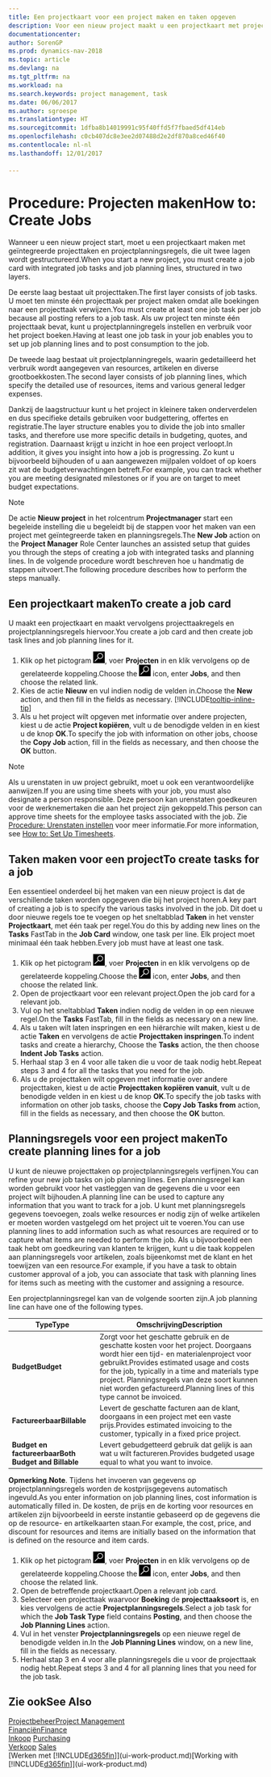 ```yaml
---
title: Een projectkaart voor een project maken en taken opgeven
description: Voor een nieuw project maakt u een projectkaart met projecttaken en planningsregels om u te helpen voortgang en budgetten te beheren.
documentationcenter: 
author: SorenGP
ms.prod: dynamics-nav-2018
ms.topic: article
ms.devlang: na
ms.tgt_pltfrm: na
ms.workload: na
ms.search.keywords: project management, task
ms.date: 06/06/2017
ms.author: sgroespe
ms.translationtype: HT
ms.sourcegitcommit: 1dfba8b14019991c95f40ffd5f7fbaed5df414eb
ms.openlocfilehash: c0cb407dc8e3ee2d07488d2e2df870a8ced46f40
ms.contentlocale: nl-nl
ms.lasthandoff: 12/01/2017

---
```

# <a name="how-to-create-jobs"></a><span data-ttu-id="6e98d-103">Procedure: Projecten maken</span><span class="sxs-lookup"><span data-stu-id="6e98d-103">How to: Create Jobs</span></span>
<span data-ttu-id="6e98d-104">Wanneer u een nieuw project start, moet u een projectkaart maken met geïntegreerde projecttaken en projectplanningsregels, die uit twee lagen wordt gestructureerd.</span><span class="sxs-lookup"><span data-stu-id="6e98d-104">When you start a new project, you must create a job card with integrated job tasks and job planning lines, structured in two layers.</span></span>  

<span data-ttu-id="6e98d-105">De eerste laag bestaat uit projecttaken.</span><span class="sxs-lookup"><span data-stu-id="6e98d-105">The first layer consists of job tasks.</span></span> <span data-ttu-id="6e98d-106">U moet ten minste één projecttaak per project maken omdat alle boekingen naar een projecttaak verwijzen.</span><span class="sxs-lookup"><span data-stu-id="6e98d-106">You must create at least one job task per job because all posting refers to a job task.</span></span> <span data-ttu-id="6e98d-107">Als uw project ten minste één projecttaak bevat, kunt u projectplanningregels instellen en verbruik voor het project boeken.</span><span class="sxs-lookup"><span data-stu-id="6e98d-107">Having at least one job task in your job enables you to set up job planning lines and to post consumption to the job.</span></span>

<span data-ttu-id="6e98d-108">De tweede laag bestaat uit projectplanningregels, waarin gedetailleerd het verbruik wordt aangegeven van resources, artikelen en diverse grootboekkosten.</span><span class="sxs-lookup"><span data-stu-id="6e98d-108">The second layer consists of job planning lines, which specify the detailed use of resources, items and various general ledger expenses.</span></span>

<span data-ttu-id="6e98d-109">Dankzij de laagstructuur kunt u het project in kleinere taken onderverdelen en dus specifieke details gebruiken voor budgettering, offertes en registratie.</span><span class="sxs-lookup"><span data-stu-id="6e98d-109">The layer structure enables you to divide the job into smaller tasks, and therefore use more specific details in budgeting, quotes, and registration.</span></span> <span data-ttu-id="6e98d-110">Daarnaast krijgt u inzicht in hoe een project verloopt.</span><span class="sxs-lookup"><span data-stu-id="6e98d-110">In addition, it gives you insight into how a job is progressing.</span></span> <span data-ttu-id="6e98d-111">Zo kunt u bijvoorbeeld bijhouden of u aan aangewezen mijlpalen voldoet of op koers zit wat de budgetverwachtingen betreft.</span><span class="sxs-lookup"><span data-stu-id="6e98d-111">For example, you can track whether you are meeting designated milestones or if you are on target to meet budget expectations.</span></span>

> [!NOTE]  
>   <span data-ttu-id="6e98d-112">De actie **Nieuw project** in het rolcentrum **Projectmanager** start een begeleide instelling die u begeleidt bij de stappen voor het maken van een project met geïntegreerde taken en planningsregels.</span><span class="sxs-lookup"><span data-stu-id="6e98d-112">The **New Job** action on the **Project Manager** Role Center launches an assisted setup that guides you through the steps of creating a job with integrated tasks and planning lines.</span></span> <span data-ttu-id="6e98d-113">In de volgende procedure wordt beschreven hoe u handmatig de stappen uitvoert.</span><span class="sxs-lookup"><span data-stu-id="6e98d-113">The following procedure describes how to perform the steps manually.</span></span>

## <a name="to-create-a-job-card"></a><span data-ttu-id="6e98d-114">Een projectkaart maken</span><span class="sxs-lookup"><span data-stu-id="6e98d-114">To create a job card</span></span>
<span data-ttu-id="6e98d-115">U maakt een projectkaart en maakt vervolgens projecttaakregels en projectplanningsregels hiervoor.</span><span class="sxs-lookup"><span data-stu-id="6e98d-115">You create a job card and then create job task lines and job planning lines for it.</span></span>

1. <span data-ttu-id="6e98d-116">Klik op het pictogram ![Zoeken naar pagina of rapport](media/ui-search/search_small.png "pictogram Zoeken naar pagina of rapport"), voer **Projecten** in en klik vervolgens op de gerelateerde koppeling.</span><span class="sxs-lookup"><span data-stu-id="6e98d-116">Choose the ![Search for Page or Report](media/ui-search/search_small.png "Search for Page or Report icon") icon, enter **Jobs**, and then choose the related link.</span></span>  
2. <span data-ttu-id="6e98d-117">Kies de actie **Nieuw** en vul indien nodig de velden in.</span><span class="sxs-lookup"><span data-stu-id="6e98d-117">Choose the **New** action, and then fill in the fields as necessary.</span></span> [!INCLUDE[tooltip-inline-tip](includes/tooltip-inline-tip_md.md)]
3. <span data-ttu-id="6e98d-118">Als u het project wilt opgeven met informatie over andere projecten, kiest u de actie **Project kopiëren**, vult u de benodigde velden in en kiest u de knop **OK**.</span><span class="sxs-lookup"><span data-stu-id="6e98d-118">To specify the job with information on other jobs, choose the **Copy Job** action, fill in the fields as necessary, and then choose the **OK** button.</span></span>

> [!NOTE]  
>   <span data-ttu-id="6e98d-119">Als u urenstaten in uw project gebruikt, moet u ook een verantwoordelijke aanwijzen.</span><span class="sxs-lookup"><span data-stu-id="6e98d-119">If you are using time sheets with your job, you must also designate a person responsible.</span></span> <span data-ttu-id="6e98d-120">Deze persoon kan urenstaten goedkeuren voor de werknemertaken die aan het project zijn gekoppeld.</span><span class="sxs-lookup"><span data-stu-id="6e98d-120">This person can approve time sheets for the employee tasks associated with the job.</span></span> <span data-ttu-id="6e98d-121">Zie [Procedure: Urenstaten instellen](projects-how-setup-time-sheets.md) voor meer informatie.</span><span class="sxs-lookup"><span data-stu-id="6e98d-121">For more information, see [How to: Set Up Timesheets](projects-how-setup-time-sheets.md).</span></span>

## <a name="to-create-tasks-for-a-job"></a><span data-ttu-id="6e98d-122">Taken maken voor een project</span><span class="sxs-lookup"><span data-stu-id="6e98d-122">To create tasks for a job</span></span>
<span data-ttu-id="6e98d-123">Een essentieel onderdeel bij het maken van een nieuw project is dat de verschillende taken worden opgegeven die bij het project horen.</span><span class="sxs-lookup"><span data-stu-id="6e98d-123">A key part of creating a job is to specify the various tasks involved in the job.</span></span> <span data-ttu-id="6e98d-124">Dit doet u door nieuwe regels toe te voegen op het sneltabblad **Taken** in het venster **Projectkaart**, met één taak per regel.</span><span class="sxs-lookup"><span data-stu-id="6e98d-124">You do this by adding new lines on the **Tasks** FastTab in the **Job Card** window, one task per line.</span></span> <span data-ttu-id="6e98d-125">Elk project moet minimaal één taak hebben.</span><span class="sxs-lookup"><span data-stu-id="6e98d-125">Every job must have at least one task.</span></span>

1. <span data-ttu-id="6e98d-126">Klik op het pictogram ![Zoeken naar pagina of rapport](media/ui-search/search_small.png "pictogram Zoeken naar pagina of rapport"), voer **Projecten** in en klik vervolgens op de gerelateerde koppeling.</span><span class="sxs-lookup"><span data-stu-id="6e98d-126">Choose the ![Search for Page or Report](media/ui-search/search_small.png "Search for Page or Report icon") icon, enter **Jobs**, and then choose the related link.</span></span>
2. <span data-ttu-id="6e98d-127">Open de projectkaart voor een relevant project.</span><span class="sxs-lookup"><span data-stu-id="6e98d-127">Open the job card for a relevant job.</span></span>
3. <span data-ttu-id="6e98d-128">Vul op het sneltabblad **Taken** indien nodig de velden in op een nieuwe regel.</span><span class="sxs-lookup"><span data-stu-id="6e98d-128">On the **Tasks** FastTab, fill in the fields as necessary on a new line.</span></span>
4. <span data-ttu-id="6e98d-129">Als u taken wilt laten inspringen en een hiërarchie wilt maken, kiest u de actie **Taken** en vervolgens de actie **Projecttaken inspringen**.</span><span class="sxs-lookup"><span data-stu-id="6e98d-129">To indent tasks and create a hierarchy, Choose the **Tasks** action, the then choose **Indent Job Tasks** action.</span></span>
5. <span data-ttu-id="6e98d-130">Herhaal stap 3 en 4 voor alle taken die u voor de taak nodig hebt.</span><span class="sxs-lookup"><span data-stu-id="6e98d-130">Repeat steps 3 and 4 for all the tasks that you need for the job.</span></span>
6. <span data-ttu-id="6e98d-131">Als u de projecttaken wilt opgeven met informatie over andere projecttaken, kiest u de actie **Projecttaken kopiëren vanuit**, vult u de benodigde velden in en kiest u de knop **OK**.</span><span class="sxs-lookup"><span data-stu-id="6e98d-131">To specify the job tasks with information on other job tasks, choose the **Copy Job Tasks from** action, fill in the fields as necessary, and then choose the **OK** button.</span></span>

## <a name="to-create-planning-lines-for-a-job"></a><span data-ttu-id="6e98d-132">Planningsregels voor een project maken</span><span class="sxs-lookup"><span data-stu-id="6e98d-132">To create planning lines for a job</span></span>
<span data-ttu-id="6e98d-133">U kunt de nieuwe projecttaken op projectplanningsregels verfijnen.</span><span class="sxs-lookup"><span data-stu-id="6e98d-133">You can refine your new job tasks on job planning lines.</span></span> <span data-ttu-id="6e98d-134">Een planningsregel kan worden gebruikt voor het vastleggen van de gegevens die u voor een project wilt bijhouden.</span><span class="sxs-lookup"><span data-stu-id="6e98d-134">A planning line can be used to capture any information that you want to track for a job.</span></span> <span data-ttu-id="6e98d-135">U kunt met planningsregels gegevens toevoegen, zoals welke resources er nodig zijn of welke artikelen er moeten worden vastgelegd om het project uit te voeren.</span><span class="sxs-lookup"><span data-stu-id="6e98d-135">You can use planning lines to add information such as what resources are required or to capture what items are needed to perform the job.</span></span> <span data-ttu-id="6e98d-136">Als u bijvoorbeeld een taak hebt om goedkeuring van klanten te krijgen, kunt u die taak koppelen aan planningsregels voor artikelen, zoals bijeenkomst met de klant en het toewijzen van een resource.</span><span class="sxs-lookup"><span data-stu-id="6e98d-136">For example, if you have a task to obtain customer approval of a job, you can associate that task with planning lines for items such as meeting with the customer and assigning a resource.</span></span>  

<span data-ttu-id="6e98d-137">Een projectplanningsregel kan van de volgende soorten zijn.</span><span class="sxs-lookup"><span data-stu-id="6e98d-137">A job planning line can have one of the following types.</span></span>  

| <span data-ttu-id="6e98d-138">Type</span><span class="sxs-lookup"><span data-stu-id="6e98d-138">Type</span></span> | <span data-ttu-id="6e98d-139">Omschrijving</span><span class="sxs-lookup"><span data-stu-id="6e98d-139">Description</span></span> |
| --- | --- |
| <span data-ttu-id="6e98d-140">**Budget**</span><span class="sxs-lookup"><span data-stu-id="6e98d-140">**Budget**</span></span> |<span data-ttu-id="6e98d-141">Zorgt voor het geschatte gebruik en de geschatte kosten voor het project. Doorgaans wordt hier een tijd- en materialenproject voor gebruikt.</span><span class="sxs-lookup"><span data-stu-id="6e98d-141">Provides estimated usage and costs for the job, typically in a time and materials type project.</span></span> <span data-ttu-id="6e98d-142">Planningsregels van deze soort kunnen niet worden gefactureerd.</span><span class="sxs-lookup"><span data-stu-id="6e98d-142">Planning lines of this type cannot be invoiced.</span></span> |
| <span data-ttu-id="6e98d-143">**Factureerbaar**</span><span class="sxs-lookup"><span data-stu-id="6e98d-143">**Billable**</span></span> |<span data-ttu-id="6e98d-144">Levert de geschatte facturen aan de klant, doorgaans in een project met een vaste prijs.</span><span class="sxs-lookup"><span data-stu-id="6e98d-144">Provides estimated invoicing to the customer, typically in a fixed price project.</span></span> |
| <span data-ttu-id="6e98d-145">**Budget en factureerbaar**</span><span class="sxs-lookup"><span data-stu-id="6e98d-145">**Both Budget and Billable**</span></span> |<span data-ttu-id="6e98d-146">Levert gebudgetteerd gebruik dat gelijk is aan wat u wilt factureren.</span><span class="sxs-lookup"><span data-stu-id="6e98d-146">Provides budgeted usage equal to what you want to invoice.</span></span> |

<span data-ttu-id="6e98d-147">**Opmerking**.</span><span class="sxs-lookup"><span data-stu-id="6e98d-147">**Note**.</span></span> <span data-ttu-id="6e98d-148">Tijdens het invoeren van gegevens op projectplanningsregels worden de kostprijsgegevens automatisch ingevuld.</span><span class="sxs-lookup"><span data-stu-id="6e98d-148">As you enter information on job planning lines, cost information is automatically filled in.</span></span> <span data-ttu-id="6e98d-149">De kosten, de prijs en de korting voor resources en artikelen zijn bijvoorbeeld in eerste instantie gebaseerd op de gegevens die op de resource- en artikelkaarten staan.</span><span class="sxs-lookup"><span data-stu-id="6e98d-149">For example, the cost, price, and discount for resources and items are initially based on the information that is defined on the resource and item cards.</span></span>

1. <span data-ttu-id="6e98d-150">Klik op het pictogram ![Zoeken naar pagina of rapport](media/ui-search/search_small.png "pictogram Zoeken naar pagina of rapport"), voer **Projecten** in en klik vervolgens op de gerelateerde koppeling.</span><span class="sxs-lookup"><span data-stu-id="6e98d-150">Choose the ![Search for Page or Report](media/ui-search/search_small.png "Search for Page or Report icon") icon, enter **Jobs**, and then choose the related link.</span></span>
2. <span data-ttu-id="6e98d-151">Open de betreffende projectkaart.</span><span class="sxs-lookup"><span data-stu-id="6e98d-151">Open a relevant job card.</span></span>
3. <span data-ttu-id="6e98d-152">Selecteer een projecttaak waarvoor **Boeking** de **projecttaaksoort** is, en kies vervolgens de actie **Projectplanningsregels**.</span><span class="sxs-lookup"><span data-stu-id="6e98d-152">Select a job task for which the **Job Task Type** field contains **Posting**, and then choose the **Job Planning Lines** action.</span></span>  
4. <span data-ttu-id="6e98d-153">Vul in het venster **Projectplanningsregels** op een nieuwe regel de benodigde velden in.</span><span class="sxs-lookup"><span data-stu-id="6e98d-153">In the **Job Planning Lines** window, on a new line, fill in the fields as necessary.</span></span>
5. <span data-ttu-id="6e98d-154">Herhaal stap 3 en 4 voor alle planningsregels die u voor de projecttaak nodig hebt.</span><span class="sxs-lookup"><span data-stu-id="6e98d-154">Repeat steps 3 and 4 for all planning lines that you need for the job task.</span></span>

## <a name="see-also"></a><span data-ttu-id="6e98d-155">Zie ook</span><span class="sxs-lookup"><span data-stu-id="6e98d-155">See Also</span></span>
[<span data-ttu-id="6e98d-156">Projectbeheer</span><span class="sxs-lookup"><span data-stu-id="6e98d-156">Project Management</span></span>](projects-manage-projects.md)  
[<span data-ttu-id="6e98d-157">Financiën</span><span class="sxs-lookup"><span data-stu-id="6e98d-157">Finance</span></span>](finance.md)  
<span data-ttu-id="6e98d-158">[Inkoop](purchasing-manage-purchasing.md)       </span><span class="sxs-lookup"><span data-stu-id="6e98d-158">[Purchasing](purchasing-manage-purchasing.md)       </span></span>  
<span data-ttu-id="6e98d-159">[Verkoop](sales-manage-sales.md)    </span><span class="sxs-lookup"><span data-stu-id="6e98d-159">[Sales](sales-manage-sales.md)    </span></span>  
<span data-ttu-id="6e98d-160">[Werken met [!INCLUDE[d365fin](includes/d365fin_md.md)]](ui-work-product.md)</span><span class="sxs-lookup"><span data-stu-id="6e98d-160">[Working with [!INCLUDE[d365fin](includes/d365fin_md.md)]](ui-work-product.md)</span></span>  

